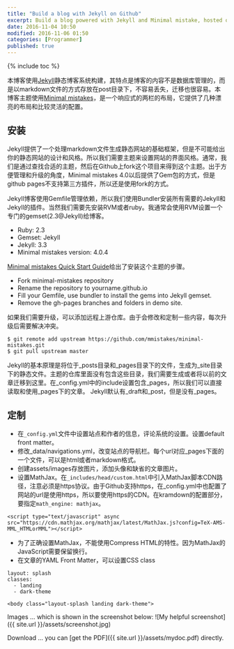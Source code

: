 ```yaml
---
title: "Build a blog with Jekyll on Github"
excerpt: Build a blog powered with Jekyll and Minimal mistake, hosted on Github page.
date: 2016-11-04 10:50
modified: 2016-11-06 01:50
categories: [Programmer]
published: true
---
```

{% include toc %}

本博客使用[Jekyll](https://jekyllrb.com/)静态博客系统构建，其特点是博客的内容不是数据库管理的，而是以markdown文件的方式存放在post目录下，不容易丢失，迁移也很容易。本博客主题使用[Minimal mistakes](https://mmistakes.github.io/minimal-mistakes/)，是一个响应式的两栏的布局，它提供了几种漂亮的布局和比较灵活的配置。

## 安装
Jekyll提供了一个处理markdown文件生成静态网站的基础框架，但是不可能给出你的静态网站的设计和风格。所以我们需要主题来设置网站的界面风格。通常，我们是通过查找合适的主题，然后在Github上fork这个项目来得到这个主题。出于方便管理和升级的角度，Minimal mistakes 4.0以后提供了Gem包的方式，但是github pages不支持第三方插件，所以还是使用fork的方式。

Jekyll博客使用Gemfile管理依赖，所以我们使用Bundler安装所有需要的Jekyll和Jekyll的插件。当然我们需要先安装RVM或者ruby。我通常会使用RVM设置一个专门的gemset(2.3@Jekyll)给博客。

- Ruby: 2.3
- Gemset: Jekyll
- Jekyll: 3.3
- Minimal mistakes version: 4.0.4

[Minimal mistakes Quick Start Guide](https://mmistakes.github.io/minimal-mistakes/docs/quick-start-guide/)给出了安装这个主题的步骤。

- Fork minimal-mistakes repository
- Rename the repository to yourname.github.io
- Fill your Gemfile, use bundler to install the gems into Jekyll gemset.
- Remove the gh-pages branches and folders in demo site.

如果我们需要升级，可以添加远程上游仓库。由于会修改和定制一些内容，每次升级后需要解决冲突。

```
$ git remote add upstream https://github.com/mmistakes/minimal-mistakes.git
$ git pull upstream master
```

Jekyll的基本原理是将位于_posts目录和_pages目录下的文件，生成为_site目录下的静态文件。主题的仓库里面没有包含这些目录，我们需要生成或者将以前的文章迁移到这里。在_config.yml中的include设置包含_pages，所以我们可以直接读取和使用_pages下的文章。 Jekyll默认有_draft和_post，但是没有_pages。

## 定制

 - 在`_config.yml`文件中设置站点和作者的信息，评论系统的设置。设置default front matter。
 - 修改_data/navigations.yml，改变站点的导航栏。每个url对应_pages下面的一个文件，可以是html或者markdown格式。
 - 创建assets/images存放图片，添加头像和缺省的文章图片。
 - 设置MathJax。在`_includes/head/custom.html`中引入MathJax脚本CDN路径，注意必须是https协议。由于Github支持https，在_config.yml中也配置了网站的url是使用https，所以要使用https的CDN。在kramdown的配置部分，要指定`math_engine: mathjax`。
```
<script type="text/javascript" async src="https://cdn.mathjax.org/mathjax/latest/MathJax.js?config=TeX-AMS-MML_HTMLorMML"></script>
```
 - 为了正确设置MathJax，不能使用Compress HTML的特性。因为MathJax的JavaScript需要保留换行。
 - 在文章的YAML Front Matter，可以设置CSS class
 ```
 layout: splash
 classes:
   - landing
   - dark-theme

<body class="layout-splash landing dark-theme">
```

Images
 ... which is shown in the screenshot below:
 ![My helpful screenshot]({{ site.url }}/assets/screenshot.jpg)

Download
 ... you can [get the PDF]({{ site.url }}/assets/mydoc.pdf) directly.
